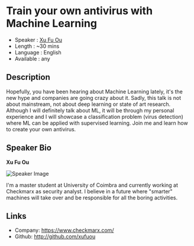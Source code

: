 Train your own antivirus with Machine Learning
========================

* Speaker   : [Xu Fu Ou](https://pixels.camp/xufuou)
* Length    : ~30 mins
* Language  : English
* Available : any

Description
-----------

Hopefully, you have been hearing about Machine Learning lately, it's the new hype and companies are going crazy about it. Sadly, this talk is not about mainstream, not about deep learning or state of art research. Although I will definitely talk about ML, it will be through my personal experience and I will showcase a classification problem (virus detection) where ML can be applied with supervised learning. Join me and learn how to create your own antivirus.  



Speaker Bio
-----------

**Xu Fu Ou**

![Speaker Image](https://avatars2.githubusercontent.com/u/9981653?v=4&u=d1692fb7e3336d3c34dc58cb19e0260a95cc63de&s=150)

I'm a master student at University of Coimbra and currently working at Checkmarx as security analyst. I believe in a future where "smarter" machines will take over and be responsible for all the boring activities.

Links
-----

* Company: https://www.checkmarx.com/
* Github: http://github.com/xufuou
